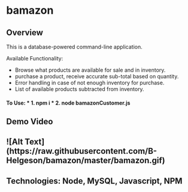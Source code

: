 # bamazon

<h2>Overview</h2>

This is a database-powered command-line application. 

Available Functionality:   
* Browse what products are available for sale and in inventory.
* purchase a product, receive accurate sub-total based on quantity.
* Error handling in case of not enough inventory for purchase. 
* List of available products subtracted from inventory. 


<h4>To Use: 
* 1. npm i
* 2. node bamazonCustomer.js</h4>

<h2>Demo Video<h2>
![Alt Text](https://raw.githubusercontent.com/B-Helgeson/bamazon/master/bamazon.gif)

<h2>Technologies: Node, MySQL, Javascript, NPM</h2>
